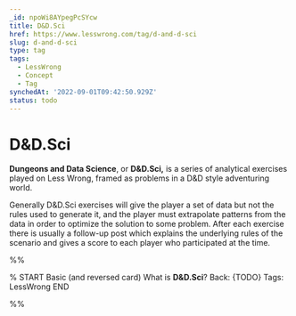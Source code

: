 ```yaml
---
_id: npoWi8AYpegPcSYcw
title: D&D.Sci
href: https://www.lesswrong.com/tag/d-and-d-sci
slug: d-and-d-sci
type: tag
tags:
  - LessWrong
  - Concept
  - Tag
synchedAt: '2022-09-01T09:42:50.929Z'
status: todo
---
```


# D&D.Sci

**Dungeons and Data Science**, or **D&D.Sci,** is a series of analytical exercises played on Less Wrong, framed as problems in a D&D style adventuring world.

Generally D&D.Sci exercises will give the player a set of data but not the rules used to generate it, and the player must extrapolate patterns from the data in order to optimize the solution to some problem. After each exercise there is usually a follow-up post which explains the underlying rules of the scenario and gives a score to each player who participated at the time.


%%

% START
Basic (and reversed card)
What is **D&D.Sci**?
Back: {TODO}
Tags: LessWrong
END
<!--ID: 1663157010902-->


%%
	
